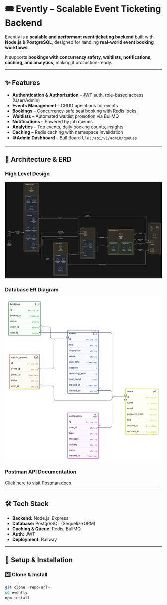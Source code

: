 # 🎟️ Evently – Scalable Event Ticketing Backend  

Evently is a **scalable and performant event ticketing backend** built with **Node.js & PostgreSQL**, designed for handling **real-world event booking workflows**.  

It supports **bookings with concurrency safety, waitlists, notifications, caching, and analytics**, making it production-ready.  

---

## ✨ Features  
- **Authentication & Authorization** – JWT auth, role-based access (User/Admin)  
- **Events Management** – CRUD operations for events  
- **Bookings** – Concurrency-safe seat booking with Redis locks  
- **Waitlists** – Automated waitlist promotion via BullMQ  
- **Notifications** – Powered by job queues  
- **Analytics** – Top events, daily booking counts, insights  
- **Caching** – Redis caching with namespace invalidation  
- 🛠**Admin Dashboard** – Bull Board UI at `/api/v1/admin/queues`  

---

## 📐 Architecture & ERD  

### High Level Design
![High Level Design](docs/architecture-hld.png)

### Database ER Diagram
![ER Diagram](docs/er-diagram.png)

### Postman API Documentation
[Click here to visit Postman docs](https://documenter.getpostman.com/view/17192321/2sB3HqGdFX)

---

## 🛠️ Tech Stack  
- **Backend:** Node.js, Express  
- **Database:** PostgreSQL (Sequelize ORM)  
- **Caching & Queue:** Redis, BullMQ  
- **Auth:** JWT  
- **Deployment:** Railway  

---

## 🚀 Setup & Installation  

### 1️⃣ Clone & Install  
```bash
git clone <repo-url>
cd evently
npm install
